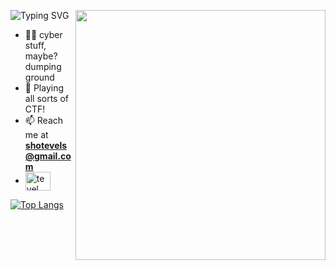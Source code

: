 ![Typing SVG](https://readme-typing-svg.demolab.com/?lines=Hi👋+I'm+Tev!) 
<img alight="right" align="right" width="400" src="https://idejupr.lt/img/351692.gif">

- 👨‍💻 cyber stuff, maybe? dumping ground
- 🚩 Playing all sorts of CTF!
- 📫 Reach me at **shotevels@gmail.com**
- <a href="https://www.linkedin.com/in/tevsrz/" target="blank"><img align="center" src="https://raw.githubusercontent.com/rahuldkjain/github-profile-readme-generator/master/src/images/icons/Social/linked-in-alt.svg" alt="tevel sho" height="30" width="40" /></a>

[![Top Langs](https://github-readme-stats.vercel.app/api/top-langs/?username=trevelling&layout=compact)](https://github.com/anuraghazra/github-readme-stats)






